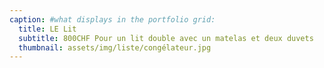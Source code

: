 ```yaml
---
caption: #what displays in the portfolio grid:
  title: LE Lit 
  subtitle: 800CHF Pour un lit double avec un matelas et deux duvets
  thumbnail: assets/img/liste/congélateur.jpg
---
```

